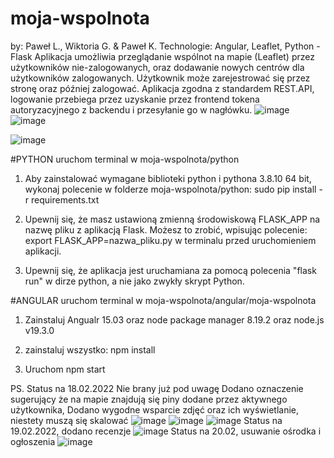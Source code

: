 # moja-wspolnota
by: Paweł L., Wiktoria G. & Paweł K.
Technologie: Angular, Leaflet, Python - Flask
Aplikacja umożliwia przeglądanie wspólnot na mapie (Leaflet) przez użytkowników nie-zalogowanych, oraz dodawanie nowych centrów dla użytkowników zalogowanych. 
Użytkownik może zarejestrować się przez stronę oraz później zalogować.
Aplikacja zgodna z standardem REST.API, logowanie przebiega przez uzyskanie przez frontend tokena autoryzacyjnego z backendu i przesyłanie go w nagłówku.
![image](https://user-images.githubusercontent.com/43883128/219617222-3a0e7c75-b54f-4e57-8d4f-0916dd279dd6.png)
![image](https://user-images.githubusercontent.com/43883128/219617305-61927a61-5b2c-4317-bcc5-f95b715367d7.png)

![image](https://user-images.githubusercontent.com/43883128/219617395-c822e46c-4d5d-4bcb-b019-193713f52471.png)

#PYTHON
uruchom terminal w moja-wspolnota/python

1. Aby zainstalować wymagane biblioteki python i pythona 3.8.10 64 bit, wykonaj polecenie w folderze moja-wspolnota/python:
sudo pip install -r requirements.txt 

2. Upewnij się, że masz ustawioną zmienną środowiskową FLASK_APP na nazwę pliku z aplikacją Flask. Możesz to zrobić, wpisując polecenie:
export FLASK_APP=nazwa_pliku.py 
w terminalu przed uruchomieniem aplikacji.

3. Upewnij się, że aplikacja jest uruchamiana za pomocą polecenia "flask run" w dirze python, a nie jako zwykły skrypt Python.

#ANGULAR
uruchom terminal w moja-wspolnota/angular/moja-wspolnota

1. Zainstaluj Angualr 15.03 oraz node package manager 8.19.2 oraz node.js v19.3.0

2. zainstaluj wszystko: npm install

3. Uruchom npm start




PS. Status na 18.02.2022 Nie brany już pod uwagę
Dodano oznaczenie sugerujący że na mapie znajdują się piny dodane przez aktywnego użytkownika, 
Dodano wygodne wsparcie zdjęć oraz ich wyświetlanie, niestety muszą się skalować
![image](https://user-images.githubusercontent.com/43883128/219725040-0a3ca6fc-461d-4ef3-a94e-7cb3ddd8d9bf.png)
![image](https://user-images.githubusercontent.com/43883128/219727476-99194f4d-171d-443c-b73c-633519cdb7e7.png)
![image](https://user-images.githubusercontent.com/43883128/219728214-28b1ffe7-4fc3-4e79-97cf-973b93cc4421.png)
  Status na 19.02.2022, dodano recenzje
![image](https://user-images.githubusercontent.com/43883128/219953458-d88916f9-bdf1-4b0f-9cd7-7d85281aa797.png)
 Status na 20.02, usuwanie ośrodka i ogłoszenia
![image](https://user-images.githubusercontent.com/43883128/220207018-da624550-c6fb-4d27-ab7a-11c448ffef30.png)


